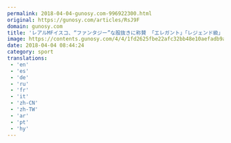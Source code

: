 ```yaml
---
permalink: 2018-04-04-gunosy.com-996922300.html
original: https://gunosy.com/articles/RsJ9F
domain: gunosy.com
title: 'レアルMFイスコ、“ファンタジー”な股抜きに称賛 「エレガント」「レジェンド級」（Football ZONE web） - グノシー'
image: https://contents.gunosy.com/4/4/1fd2625fbe22afc32bb48e10aefadb9a_content.jpg
date: 2018-04-04 08:44:24
category: sport
translations: 
 - 'en'
 - 'es'
 - 'de'
 - 'ru'
 - 'fr'
 - 'it'
 - 'zh-CN'
 - 'zh-TW'
 - 'ar'
 - 'pt'
 - 'hy'
---
```


